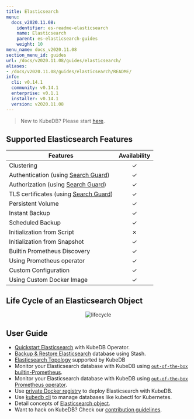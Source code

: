 ```yaml
---
title: Elasticsearch
menu:
  docs_v2020.11.08:
    identifier: es-readme-elasticsearch
    name: Elasticsearch
    parent: es-elasticsearch-guides
    weight: 10
menu_name: docs_v2020.11.08
section_menu_id: guides
url: /docs/v2020.11.08/guides/elasticsearch/
aliases:
- /docs/v2020.11.08/guides/elasticsearch/README/
info:
  cli: v0.14.1
  community: v0.14.1
  enterprise: v0.1.1
  installer: v0.14.1
  version: v2020.11.08
---
```


> New to KubeDB? Please start [here](/docs/v2020.11.08/README).

## Supported Elasticsearch Features

| Features                                                                              | Availability |
| ------------------------------------------------------------------------------------- | :----------: |
| Clustering                                                                            |   &#10003;   |
| Authentication (using [Search Guard](https://github.com/floragunncom/search-guard))   |   &#10003;   |
| Authorization (using [Search Guard](https://github.com/floragunncom/search-guard))    |   &#10003;   |
| TLS certificates (using [Search Guard](https://github.com/floragunncom/search-guard)) |   &#10003;   |
| Persistent Volume                                                                     |   &#10003;   |
| Instant Backup                                                                        |   &#10003;   |
| Scheduled Backup                                                                      |   &#10003;   |
| Initialization from Script                                                            |   &#10007;   |
| Initialization from Snapshot                                                          |   &#10003;   |
| Builtin Prometheus Discovery                                                          |   &#10003;   |
| Using Prometheus operator                                                             |   &#10003;   |
| Custom Configuration                                                                  |   &#10003;   |
| Using Custom Docker Image                                                             |   &#10003;   |

## Life Cycle of an Elasticsearch Object

<p align="center">
  <img alt="lifecycle"  src="/docs/v2020.11.08/images/elasticsearch/lifecycle.png">
</p>

## User Guide

- [Quickstart Elasticsearch](/docs/v2020.11.08/guides/elasticsearch/quickstart/quickstart) with KubeDB Operator.
- [Backup & Restore Elasticsearch](/docs/v2020.11.08/guides/elasticsearch/backup/stash) database using Stash.
- [Elasticsearch Topology](/docs/v2020.11.08/guides/elasticsearch/clustering/topology) supported by KubeDB
- Monitor your Elasticsearch database with KubeDB using [`out-of-the-box` builtin-Prometheus](/docs/v2020.11.08/guides/elasticsearch/monitoring/using-builtin-prometheus).
- Monitor your Elasticsearch database with KubeDB using [`out-of-the-box` Prometheus operator](/docs/v2020.11.08/guides/elasticsearch/monitoring/using-prometheus-operator).
- Use [private Docker registry](/docs/v2020.11.08/guides/elasticsearch/private-registry/using-private-registry) to deploy Elasticsearch with KubeDB.
- Use [kubedb cli](/docs/v2020.11.08/guides/elasticsearch/cli/cli) to manage databases like kubectl for Kubernetes.
- Detail concepts of [Elasticsearch object](/docs/v2020.11.08/guides/elasticsearch/concepts/elasticsearch).
- Want to hack on KubeDB? Check our [contribution guidelines](/docs/v2020.11.08/CONTRIBUTING).
